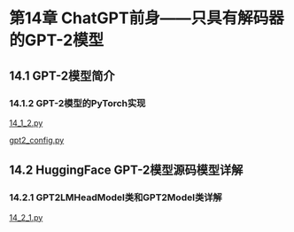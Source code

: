 # 第14章 ChatGPT前身——只具有解码器的GPT-2模型

## 14.1 GPT-2模型简介

### 14.1.2 GPT-2模型的PyTorch实现

[14_1_2.py](../src/chapter14/_14_1_2.py)

[gpt2_config.py](../src/chapter14/gpt2_config.py)

## 14.2 HuggingFace GPT-2模型源码模型详解

### 14.2.1 GPT2LMHeadModel类和GPT2Model类详解

[14_2_1.py](../src/chapter14/14_2_1.py)